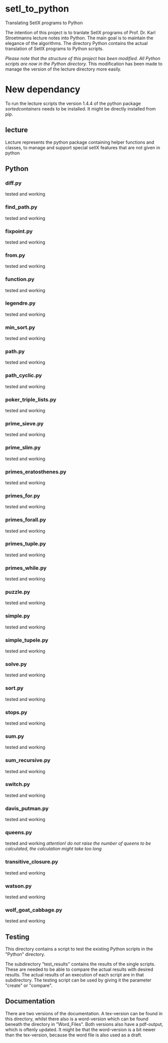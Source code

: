 # setl_to_python
Translating SetlX programs to Python

The intention of this project is to tranlate SetlX programs of Prof. Dr. Karl Stroetmanns lecture notes into Python.
The main goal is to maintain the elegance of the algorithms.
The directory Python contains the actual translation of SetlX programs to Python scripts.

*Please note that the structure of this project has been modified. All Python scripts are now in the Python directory.*
This modification has been made to manage the version of the lecture directory more easily.

# New dependancy
To run the lecture scripts the version 1.4.4 of the python package _sortedcontainers_ needs to be installed. It might be directly installed from pip.

## lecture
Lecture represents the python package containing helper functions and classes, to manage and support special setlX features that are not given in python

## Python
### diff.py
tested and working

### find_path.py
tested and working

### fixpoint.py
tested and working

### from.py
tested and working

### function.py
tested and working

### legendre.py
tested and working

### min_sort.py
tested and working

### path.py
tested and working

### path_cyclic.py
tested and working

### poker_triple_lists.py
tested and working

### prime_sieve.py
tested and working

### prime_slim.py
tested and working

### primes_eratosthenes.py
tested and working

### primes_for.py
tested and working

### primes_forall.py
tested and working

### primes_tuple.py
tested and working

### primes_while.py
tested and working

### puzzle.py
tested and working

### simple.py
tested and working

### simple_tupele.py
tested and working

### solve.py
tested and working

### sort.py
tested and working

### stops.py
tested and working

### sum.py
tested and working

### sum_recursive.py
tested and working

### switch.py
tested and working

### davis_putman.py
tested and working

### queens.py
tested and working
_attention! do not raise the number of queens to be calculated, the calculation might take too long_

### transitive_closure.py
tested and working

### watson.py
tested and working

### wolf_goat_cabbage.py
tested and working


## Testing 
This directory contains a script to test the existing Python scripts in the "Python" directory.

The subdirectory "test_results" contains the results of the single scripts. 
These are needed to be able to compare the actual results with desired results. 
The actual results of an execution of each script are in that subdirectory. 
The testing script can be used by giving it the parameter "create" or "compare".


## Documentation
There are two versions of the documentation. A tex-version can be found in this directory, whilst there also is a word-version which can be found beneath the directory in "Word_Files". Both versions also have a pdf-output, which is oftenly updated. It might be that the word-version is a bit newer than the tex-version, because the word file is also used as a draft.